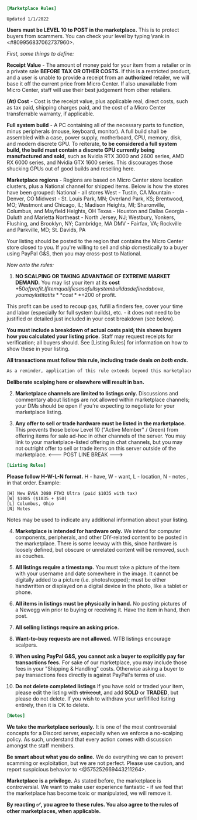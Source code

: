 ```ini
[Marketplace Rules]
```
`Updated 1/1/2022`

**Users must be __LEVEL 10__ to POST in the marketplace.** This is to protect buyers from scammers. You can check your level by typing \rank in <#809956837062737960>.

*First, some things to define:*

**Receipt Value** - The amount of money paid for your item from a retailer or in a private sale **BEFORE TAX OR OTHER COSTS.** If this is a restricted product, and a user is unable to provide a receipt from an __authorized__ retailer, we will base it off the current price from Micro Center. If also unavailable from Micro Center, staff will use their best judgement from other retailers.

**(At) Cost** - Cost is the receipt value, plus applicable real, direct costs, such as tax paid, shipping charges paid, and the cost of a Micro Center transferrable warranty, if applicable.

**Full system build** - A PC containing all of the necessary parts to function, minus peripherals (mouse, keyboard, monitor). A full build shall be assembled with a case, power supply, motherboard, CPU, memory, disk, and modern discrete GPU. To reiterate, **to be considered a full system build, the build must contain a discrete GPU currently being manufactured and sold,** such as Nvidia RTX 3000 and 2600 series, AMD RX 6000 series, and Nvidia GTX 1600 series. This discourages those shucking GPUs out of good builds and reselling here.

**Marketplace regions** - Regions are based on Micro Center store location clusters, plus a National channel for shipped items. Below is how the stores have been grouped:
    National - all stores
    West - Tustin, CA
    Mountain - Denver, CO
    Midwest - St. Louis Park, MN; Overland Park, KS; Brentwood, MO; Westmont and Chicago, IL; Madison Heights, MI; Sharonville, Columbus, and Mayfield Heights, OH
    Texas - Houston and Dallas
    Georgia - Duluth and Marietta
    Northeast - North Jersey, NJ; Westbury, Yonkers, Flushing, and Brooklyn, NY; Cambridge, MA
    DMV - Fairfax, VA; Rockville and Parkville, MD;  St. Davids, PA

Your listing should be posted to the region that contains the Micro Center store closed to you. If you're willing to sell and ship domestically to a buyer using PayPal G&S, then you may cross-post to National.

*Now onto the rules:*

1. **NO SCALPING OR TAKING ADVANTAGE OF EXTREME MARKET DEMAND.**
You may list your item at its **cost** +$50 of profit. If item qualifies as a full system build as defined above, you may list it at its **cost** +$200 of profit.

This profit can be used to recoup gas, fufill a finders fee, cover your time and labor (especially for full system builds), etc. - it does not need to be justified or detailed just included in your cost breakdown (see below).

**You must include a breakdown of actual costs paid; this shows buyers how you calculated your listing price.** Staff may request receipts for verification; all buyers should. See [Listing Rules] for information on how to show these in your listing.

**All transactions must follow this rule, including trade deals *on both ends*.**
```diff
As a reminder, application of this rule extends beyond this marketplace; it includes your selling and trading activity outside of this server, such as on Reddit HWS and FB Marketplace.
```
**Deliberate scalping here or elsewhere will result in ban.**

2. **Marketplace channels are limited to listings only.** Discussions and commentary about listings are not allowed within marketplace channels; your DMs should be open if you're expecting to negotiate for your marketplace listing.

3. **Any offer to sell or trade hardware must be listed in the marketplace.** This prevents those below Level 10 ("Active Member" / Green) from offering items for sale ad-hoc in other channels of the server. You may link to your marketplace-listed offering in chat channels, but you may not outright offer to sell or trade items on this server outside of the marketplace.
<--- POST LINE BREAK --->
```ini
[Listing Rules]
```
**Please follow H-W-L-N format.** H - have, W - want, L - location, N - notes , in that order. Example:
```
[H] New EVGA 3080 FTW3 Ultra (paid $1035 with tax)
[W] $1085 ($1035 + $50)
[L] Columbus, Ohio
[N] Notes
```
Notes may be used to indicate any additional information about your listing.

4. **Marketplace is intended for hardware only.** We intend for computer components, peripherals, and other DIY-related content to be posted in the marketplace. There is some leeway with this, since hardware is loosely defined, but obscure or unrelated content will be removed, such as couches.

5. **All listings require a timestamp.** You must take a picture of the item with your username and date somewhere in the image. It cannot be digitally added to a picture (i.e. photoshopped); must be either handwritten or displayed on a digital device in the photo, like a tablet or phone.

6. **All items in listings must be physically in hand.** No posting pictures of a Newegg win prior to buying or receiving it. Have the item in hand, then post.

7. **All selling listings require an asking price.**

8. **Want-to-buy requests are not allowed.** WTB listings encourage scalpers.

9. **When using PayPal G&S, you cannot ask a buyer to explicitly pay for transactions fees.** For sake of our marketplace, you may include those fees in your "Shipping & Handling" costs. Otherwise asking a buyer to pay transactions fees directly is against PayPal's terms of use.

10.  **Do not delete completed listings** If you have sold or traded your item, please edit the listing with ~~strikeout~~, and add **SOLD** or **TRADED**, but please do not delete. If you wish to withdraw your unfilfilled listing entirely, then it is OK to delete.
```ini
[Notes]
```
**We take the marketplace seriously.** It is one of the most controversial concepts for a Discord server, especially when we enforce a no-scalping policy. As such, understand that every action comes with discussion amongst the staff members.

**Be smart about what you do online.** We do everything we can to prevent scamming or exploitation, but we are not perfect. Please use caution, and report suspicious behavior to <@575252669443211264>.

**Marketplace is a privilege.** As stated before, the marketplace is controversial. We want to make user experience fantastic - if we feel that the marketplace has become toxic or manipulated, we will remove it.


**By reacting :white_check_mark:, you agree to these rules. You also agree to the rules of other marketplaces, when applicable.**